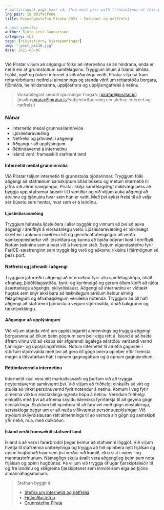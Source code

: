```yaml
---
# multilingual page pair id, this must pair with translations of this page. (This name must be unique)
lng_pair: id_dd1f9cfe8e
title: Kosningastefna Pírata 2021 - Internet og netfrelsi

# post specific
author: Björn Leví Gunnarsson
category: mbl
tags: [rikisstjorn, kjarasamningar]
img: ":post_pic10.jpg"
date: 2021-08-05
---
```


Við Píratar viljum að aðgangur fólks að internetinu sé án hindrana, enda er netið ein af grunnstoðum samfélagsins. Tryggjum öllum á Íslandi alhliða, frjálst, opið og óskert internet á viðráðanlegu verði. Píratar vilja ná fram réttarúrbótum í netfrelsi almennings og standa vörð um réttarstöðu borgara, fjölmiðla, heimildamanna, uppljóstrara og upplýsingafrelsi á netinu.

> Vinsamlegast sendið spurningar hingað: [piratar@piratar.is](mailto:piratar@piratar.is?subject=Spurning um stefnu: Internet og netfrelsi)

### Nánar 
- Internetið meðal grunnvallarinnviða 
- Ljósleiðaravæðing 
- Netfrelsi og jafnræði í aðgengi 
- Aðgangur að upplýsingum 
- Réttindavernd á internetinu 
- Ísland verði framsækið stafrænt land

#### Internetið meðal grunninnviða 
Við Píratar teljum internetið til grunnstoða þjóðarinnar. Tryggjum fólki aðgengi að stafrænum samskiptum óháð búsetu og metum internetið til jafns við aðrar samgöngur. Píratar skilja samfélagslegt mikilvægi þess að byggja upp stafrænar lausnir til framtíðar og við viljum auka aðgengi að atvinnu og þjónustu hvar sem hún er veitt. Með því eykst frelsi til að velja sér búsetu sem hentar, hvar sem er á landinu.

#### Ljósleiðaravæðing 
Tryggjum háhraða ljósleiðara í allar byggðir og vinnum að því að auka aðgengi í dreifbýli á viðráðanlegu verði. Ljósleiðaravæðing er mikilvægt skref en í auknum mæli eru 5G og gervihnattatengingar að verða samkeppnishæfar við ljósleiðara og kunna að bjóða ódýrari kost í dreifbýli. Notum tæknina sem á best við á hverjum stað. Setjum eigendastefnu fyrir FarICE-sæstrenginn sem tryggir lág verð og aðkomu ríkisins í fjármögnun sé þess þörf.

#### Netfrelsi og jafnræði í aðgengi 
Tryggjum jafnræði í aðgengi að internetinu fyrir alla samfélagshópa, óháð efnahag, þjóðfélagsstöðu, kyni- og kynhneigð og gerum öllum kleift að njóta ásættanlegs aðgengis, skilyrðislaust. Aðgengi að internetinu er víðtækt hugtak sem snýr ekki bara að tæknilegum atriðum heldur einnig félagslegum og efnahagslegum veruleika notenda. Tryggjum að öll hafi aðgengi að stafrænni þjónustu á vegum stjórnvalda, óháð bakgrunni og tækniþekkingu.

#### Aðgangur að upplýsingum 
Við viljum standa vörð um upplýsingarétt almennings og tryggja aðgengi borgaranna að öllum þeim gögnum sem þeir eiga rétt á. Ísland á að halda áfram vinnu við að skapa sér afgerandi lagalega sérstöðu varðandi vernd tjáningar- og upplýsingafrelsis. Notum internetið til að efla gagnsæi í störfum stjórnvalda með því að gera öll gögn þeirra opinber eftir fremsta megni á tölvutækan hátt í opnum gagnagáttum og á opnum gagnasniðum.

#### Réttindavernd á internetinu 
Internetið skal vera eitt markaðssvæði og þurfum við að tryggja neytendavernd samkvæmt því. Við viljum að friðhelgi einkalífs sé virt og stuðla að virkri persónuvernd fyrir notendur á netinu. Komum í veg fyrir almenna vöktun einstaklinga og/eða hópa á netinu. Verndum friðhelgi einkalífs með því að afnema skyldu íslenskra fyrirtækja til að geyma gögn einstaklinga. Skyldum hið opinbera til að fara vel með gögn einstaklinga, sérstaklega þegar um er að ræða viðkvæmar persónuupplýsingar. Við styðjum skilyrðislausan rétt almennings til að vernda sín gögn og samskipti yfir netið, m.a. með dulkóðun.

#### Ísland verði framsækið stafrænt land 
Ísland á að vera í fararbroddi þegar kemur að stafrænni löggjöf. Við viljum hvetja til stafrænna umbreytinga og tryggja að hið opinbera nýti frjálsan og opinn hugbúnað hvar sem því verður við komið, ekki síst í náms- og menntastofnunum. Námsgögn skulu ávallt vera aðgengileg þeim sem nota frjálsan og opinn hugbúnað. Þá viljum við tryggja öflugar fjarskiptaleiðir til og frá landinu og skilgreina fjarskiptanet sem innviði sem eiga að þjóna almannahagsmunum.

> Stefnan byggir á: 
> - [Stefna um internetið og netfrelsi](https://x.piratar.is/polity/1/document/469/)
> - [Fjölmiðlastefna](https://x.piratar.is/polity/1/document/491/)
> - [Grunnstefna Pírata](https://x.piratar.is/polity/1/document/2/)